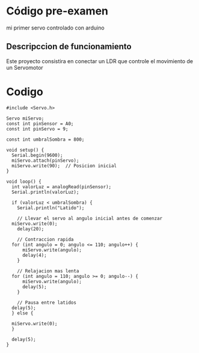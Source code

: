 # Código pre-examen
mi primer servo controlado con arduino

## Descripccion de funcionamiento

Este proyecto consistira en conectar un LDR que controle el movimiento de un Servomotor

# Codigo
~~~
#include <Servo.h>

Servo miServo;
const int pinSensor = A0;
const int pinServo = 9;

const int umbralSombra = 800;

void setup() {
  Serial.begin(9600);
  miServo.attach(pinServo);
  miServo.write(90);  // Posicion inicial
}

void loop() {
  int valorLuz = analogRead(pinSensor);
  Serial.println(valorLuz);

  if (valorLuz < umbralSombra) {
    Serial.println("Latido");

    // Llevar el servo al angulo inicial antes de comenzar
  miServo.write(0);
    delay(20);

    // Contraccion rapida
  for (int angulo = 0; angulo <= 110; angulo++) {
      miServo.write(angulo);
      delay(4);
    }

    // Relajacion mas lenta
  for (int angulo = 110; angulo >= 0; angulo--) {
      miServo.write(angulo);
      delay(5);
    }

    // Pausa entre latidos
  delay(5);
  } else {
    
  miServo.write(0); 
  }

  delay(5);
}
~~~


